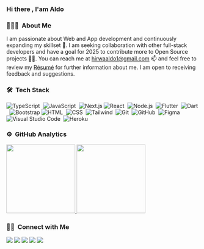 
### Hi there , I'am Aldo

### 👨🏻‍💻 &nbsp;About Me
I am passionate  about Web and App development and continuously expanding my skillset 🌱. I am seeking collaboration with other full-stack developers and have a goal for 2025 to contribute more to Open Source projects 🤝🏻. You can reach me at [hirwaaldo1@gmail.com](mailto:hirwaaldo1@gmail.com) 📫 and feel free to review my [Résumé](https://www.hirwaaldo.com/assets/resume.pdf) for further information about me. I am open to receiving feedback and suggestions.
<!-- - 👀 I’m interested in Web and App development
- 🌱 I’m currently working on everything 🤣
- 💞️ I’m looking to collaborate with other full stack developers.
- 🥅 2025 Goals: Contribute more to Open Source projects
- 📫 How to reach me [hirwaaldo1@gmail.com](mailto:hirwaaldo1@gmail.com)
- 📄 &nbsp;Please have a look at my [Résumé](https://www.hirwaaldo1/resume.pdf) for more details about me. I'm open to feedback and suggestions! -->

<!-- <img alt="Night Coding" src="https://raw.githubusercontent.com/AVS1508/AVS1508/master/assets/Night-Coding.gif" align="right"/>
 -->
### 🛠 &nbsp;Tech Stack
   
![TypeScript](https://img.shields.io/badge/-TypeScript-05122A?style=flat&logo=typescript)&nbsp;
![JavaScript](https://img.shields.io/badge/-JavaScript-05122A?style=flat&logo=javascript)&nbsp;
![Next.js](https://img.shields.io/badge/-Next.js-05122A?style=flat&logo=react)
![React](https://img.shields.io/badge/-React-05122A?style=flat&logo=react)&nbsp;
![Node.js](https://img.shields.io/badge/-Node.js-05122A?style=flat&logo=node.js)&nbsp;
![Flutter](https://img.shields.io/badge/-Flutter-05122A?style=flat&logo=flutter&logoColor=092E20)&nbsp;
![Dart](https://img.shields.io/badge/-Dart-05122A?style=flat&logo=dart)&nbsp;
![Bootstrap](https://img.shields.io/badge/-Bootstrap-05122A?style=flat&logo=bootstrap&logoColor=563D7C)
![HTML](https://img.shields.io/badge/-HTML-05122A?style=flat&logo=HTML5)&nbsp;
![CSS](https://img.shields.io/badge/-CSS-05122A?style=flat&logo=CSS3&logoColor=1572B6)&nbsp;
![Tailwind](https://img.shields.io/badge/-Tailwind-05122A?style=flat&logo=tailwind)&nbsp;
![Git](https://img.shields.io/badge/-Git-05122A?style=flat&logo=git)&nbsp;
![GitHub](https://img.shields.io/badge/-GitHub-05122A?style=flat&logo=github)&nbsp;
![Figma](https://img.shields.io/badge/-Figma-05122A?style=flat&logo=figma)
![Visual Studio Code](https://img.shields.io/badge/-Visual%20Studio%20Code-05122A?style=flat&logo=visual-studio-code&logoColor=007ACC)&nbsp;
![Heroku](https://img.shields.io/badge/-Heroku-05122A?style=flat&logo=heroku)&nbsp;

### ⚙️ &nbsp;GitHub Analytics

<p align="left">
<a href="https://github.com/hirwaaldo1">
  <img height="180em" src="https://github-readme-stats-eight-theta.vercel.app/api?username=hirwaaldo1&show_icons=true&theme=algolia&include_all_commits=true&count_private=true"/>
  <img height="180em" src="https://github-readme-stats-eight-theta.vercel.app/api/top-langs/?username=hirwaaldo1&layout=compact&langs_count=8&theme=algolia"/>
</a>
</p>

### 🤝🏻 &nbsp;Connect with Me

<p align="left">
<a href="https://www.hirwaaldo.com"><img src="https://img.shields.io/badge/-hirwaaldo.com-3423A6?style=flat&logo=Google-Chrome&logoColor=white"/></a>
<a href="https://www.linkedin.com/in/aldo-hirwa/"><img src="https://img.shields.io/badge/-HirwaAldo-0077B5?style=flat&logo=Linkedin&logoColor=white"/></a>
<a href="mailto:hirwaaldo1@gmail.com"><img src="https://img.shields.io/badge/-hirwaaldo1gmail.com-D14836?style=flat&logo=Gmail&logoColor=white"/></a>
<a href="https://www.instagram.com/aldo_hirwa"><img src="https://img.shields.io/badge/-@HirwaAldo-E4405F?style=flat&logo=Instagram&logoColor=white"/></a>
<a href="https://www.pinterest.com/hirwaaldo/"><img src="https://img.shields.io/badge/-@HirwaAldo-BD081C?style=flat&logo=Pinterest&logoColor=white"/></a>
</p>

